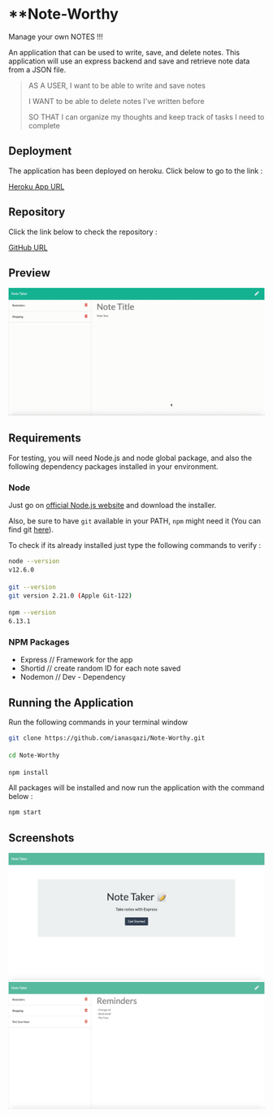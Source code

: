 # **Note-Worthy
Manage your own NOTES !!! 

An application that can be used to write, save, and delete notes. This application will use an express backend and save and retrieve note data from a JSON file.

> AS A USER, I want to be able to write and save notes
>
> I WANT to be able to delete notes I've written before
>
> SO THAT I can organize my thoughts and keep track of tasks I need to complete

## Deployment 

The application has been deployed on heroku. Click below to go to the link : 

[Heroku App URL](https://note-worty.herokuapp.com/)

## Repository 

Click the link below to check the repository :

[GitHub URL](https://github.com/ianasqazi/Note-Worthy)

## Preview

![screenrecording_Note_Worthy](/Samples/screenrecording.gif)

## Requirements

For testing, you will need Node.js and node global package, and also the following dependency packages installed in your environment.  

### Node

 Just go on [official Node.js website](https://nodejs.org/) and download the installer.

Also, be sure to have `git` available in your PATH, `npm` might need it (You can find git [here](https://git-scm.com/)).  

To check if its already installed just type the following commands to verify :

```bash
node --version
v12.6.0

git --version
git version 2.21.0 (Apple Git-122)

npm --version
6.13.1
```

### NPM Packages

- Express // Framework for the app 
- Shortid // create random ID for each note saved 
- Nodemon // Dev - Dependency 

## Running the Application

Run the following commands in your terminal window 

```bash
git clone https://github.com/ianasqazi/Note-Worthy.git

cd Note-Worthy

npm install
```

All packages will be installed and now run the application with the command below : 

```bash
npm start
```


## Screenshots

![screenshot](Samples/screenshot_home.png)
![screenshot](Samples/screenshot_notes.png)

